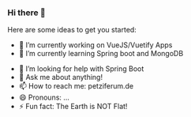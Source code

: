 ### Hi there 👋

<!--
**petziferum/petziferum** is a ✨ _special_ ✨ repository because its `README.md` (this file) appears on your GitHub profile.
-->
Here are some ideas to get you started:

- 🔭 I’m currently working on VueJS/Vuetify Apps
- 🌱 I’m currently learning Spring boot and MongoDB
<!-- - 👯 I’m looking to collaborate on -->
- 🤔 I’m looking for help with Spring Boot
- 💬 Ask me about anything!
- 📫 How to reach me: petziferum.de
- 😄 Pronouns: ...
- ⚡ Fun fact: The Earth is NOT Flat!

